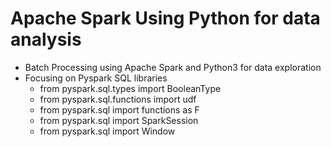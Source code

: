 # Apache Spark Using Python for data analysis
 - Batch Processing using Apache Spark and Python3 for data exploration
 - Focusing on Pyspark SQL libraries
    - from pyspark.sql.types import BooleanType
    - from pyspark.sql.functions import udf
    - from pyspark.sql import functions as F
    - from pyspark.sql import SparkSession
    - from pyspark.sql import Window
